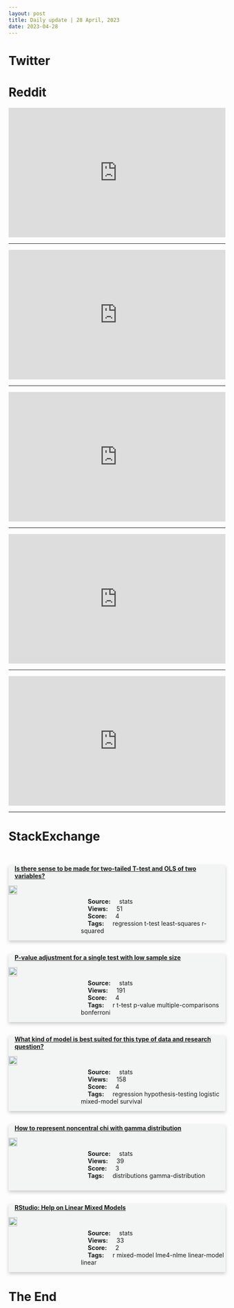 ```yaml
---
layout: post
title: Daily update | 28 April, 2023
date: 2023-04-28
---
```


<script async src="https://platform.twitter.com/widgets.js" charset="utf-8"></script>


<script src='https://storage.ko-fi.com/cdn/scripts/overlay-widget.js'></script>
<script>
  kofiWidgetOverlay.draw('themldojo', {
    'type': 'floating-chat',
    'floating-chat.donateButton.text': 'Support me',
    'floating-chat.donateButton.background-color': '#f45d22',
    'floating-chat.donateButton.text-color': '#fff'
  });
</script>

# Twitter 

<blockquote class="twitter-tweet"><a href="https://twitter.com/elonmusk/status/1651443468638605313"></a></blockquote>

<blockquote class="twitter-tweet"><a href="https://twitter.com/RGVzoomin/status/1651593674017615872"></a></blockquote>

<blockquote class="twitter-tweet"><a href="https://twitter.com/thealexbanks/status/1651560588362002433"></a></blockquote>

<blockquote class="twitter-tweet"><a href="https://twitter.com/_akhaliq/status/1651401573711347713"></a></blockquote>

<blockquote class="twitter-tweet"><a href="https://twitter.com/arankomatsuzaki/status/1651388917005029376"></a></blockquote>

<blockquote class="twitter-tweet"><a href="https://twitter.com/DeepLearningAI_/status/1651611208179482624"></a></blockquote>

<blockquote class="twitter-tweet"><a href="https://twitter.com/ylecun/status/1651449929842274309"></a></blockquote>

<blockquote class="twitter-tweet"><a href="https://twitter.com/karpathy/status/1651659606844928000"></a></blockquote>

<blockquote class="twitter-tweet"><a href="https://twitter.com/ylecun/status/1651454348038389760"></a></blockquote>

<blockquote class="twitter-tweet"><a href="https://twitter.com/stanfordnlp/status/1651606740092481536"></a></blockquote>

# Reddit 

<iframe id="reddit-embed" src="https://www.redditmedia.com/r/MachineLearning/comments/13154na/p_unpromptedcontrol_noprompt_controlnet_image?ref_source=embed&amp;ref=share&amp;embed=true" sandbox="allow-scripts allow-same-origin allow-popups" style="border: none;" height="300" width="100%" scrolling="yes"></iframe>
<hr style="width:100%;text-align:left;margin-left:0">
<iframe id="reddit-embed" src="https://www.redditmedia.com/r/MachineLearning/comments/130e31o/p_godotrwkv_standalone_prebuilt_binary?ref_source=embed&amp;ref=share&amp;embed=true" sandbox="allow-scripts allow-same-origin allow-popups" style="border: none;" height="300" width="100%" scrolling="yes"></iframe>
<hr style="width:100%;text-align:left;margin-left:0">
<iframe id="reddit-embed" src="https://www.redditmedia.com/r/datascience/comments/130fj8b/update_company_that_sent_me_their_real_datasets?ref_source=embed&amp;ref=share&amp;embed=true" sandbox="allow-scripts allow-same-origin allow-popups" style="border: none;" height="300" width="100%" scrolling="yes"></iframe>
<hr style="width:100%;text-align:left;margin-left:0">
<iframe id="reddit-embed" src="https://www.redditmedia.com/r/dataengineering/comments/130rfc2/whats_your_favorite_data_quality_horror_story?ref_source=embed&amp;ref=share&amp;embed=true" sandbox="allow-scripts allow-same-origin allow-popups" style="border: none;" height="300" width="100%" scrolling="yes"></iframe>
<hr style="width:100%;text-align:left;margin-left:0">
<iframe id="reddit-embed" src="https://www.redditmedia.com/r/datascience/comments/1311zdz/interviews_with_dick_candidates?ref_source=embed&amp;ref=share&amp;embed=true" sandbox="allow-scripts allow-same-origin allow-popups" style="border: none;" height="300" width="100%" scrolling="yes"></iframe>
<hr style="width:100%;text-align:left;margin-left:0">

<style>
.card {
box-shadow: 0 4px 8px 0 rgba(0,0,0,0.2);
transition: 0.3s;
width: 100%;
background-color: #F3F4F4;
}
p{
    margin-left:  3em;
    padding-top: 1em;
}
.part2{
    display: grid;
    grid-template-columns: 1fr 3fr;
}
h4{
    margin: 1em;
}

.card:hover {
box-shadow: 0 8px 16px 0 rgba(0,0,0,0.2);
}
b {
padding: 2px 16px;
}
</style>
  
# StackExchange 


  <br>
  <div class="card">
  <h4><a href='https://stats.stackexchange.com/questions/614294/is-there-sense-to-be-made-for-two-tailed-t-test-and-ols-of-two-variables'>Is there sense to be made for two-tailed T-test and OLS of two variables?</a></h4> 
  <div class="part2">
      <img src="https://cdn.sstatic.net/Sites/stats/Img/apple-touch-icon@2.png?v=344f57aa10cc" alt="Img missing!" style="width:40%">
      <p><b>Source:</b> stats<br><b>Views:</b> 51<br><b>Score:</b> 4<br><b>Tags:</b> <span class="badge badge-dark">regression</span> <span class="badge badge-dark">t-test</span> <span class="badge badge-dark">least-squares</span> <span class="badge badge-dark">r-squared</span></p> 
  </div>
  </div>
      
  <br>
  <div class="card">
  <h4><a href='https://stats.stackexchange.com/questions/614265/p-value-adjustment-for-a-single-test-with-low-sample-size'>P-value adjustment for a single test with low sample size</a></h4> 
  <div class="part2">
      <img src="https://cdn.sstatic.net/Sites/stats/Img/apple-touch-icon@2.png?v=344f57aa10cc" alt="Img missing!" style="width:40%">
      <p><b>Source:</b> stats<br><b>Views:</b> 191<br><b>Score:</b> 4<br><b>Tags:</b> <span class="badge badge-dark">r</span> <span class="badge badge-dark">t-test</span> <span class="badge badge-dark">p-value</span> <span class="badge badge-dark">multiple-comparisons</span> <span class="badge badge-dark">bonferroni</span></p> 
  </div>
  </div>
      
  <br>
  <div class="card">
  <h4><a href='https://stats.stackexchange.com/questions/614270/what-kind-of-model-is-best-suited-for-this-type-of-data-and-research-question'>What kind of model is best suited for this type of data and research question?</a></h4> 
  <div class="part2">
      <img src="https://cdn.sstatic.net/Sites/stats/Img/apple-touch-icon@2.png?v=344f57aa10cc" alt="Img missing!" style="width:40%">
      <p><b>Source:</b> stats<br><b>Views:</b> 158<br><b>Score:</b> 4<br><b>Tags:</b> <span class="badge badge-dark">regression</span> <span class="badge badge-dark">hypothesis-testing</span> <span class="badge badge-dark">logistic</span> <span class="badge badge-dark">mixed-model</span> <span class="badge badge-dark">survival</span></p> 
  </div>
  </div>
      
  <br>
  <div class="card">
  <h4><a href='https://stats.stackexchange.com/questions/614269/how-to-represent-noncentral-chi-with-gamma-distribution'>How to represent noncentral chi with gamma distribution</a></h4> 
  <div class="part2">
      <img src="https://cdn.sstatic.net/Sites/stats/Img/apple-touch-icon@2.png?v=344f57aa10cc" alt="Img missing!" style="width:40%">
      <p><b>Source:</b> stats<br><b>Views:</b> 39<br><b>Score:</b> 3<br><b>Tags:</b> <span class="badge badge-dark">distributions</span> <span class="badge badge-dark">gamma-distribution</span></p> 
  </div>
  </div>
      
  <br>
  <div class="card">
  <h4><a href='https://stats.stackexchange.com/questions/614278/rstudio-help-on-linear-mixed-models'>RStudio: Help on Linear Mixed Models</a></h4> 
  <div class="part2">
      <img src="https://cdn.sstatic.net/Sites/stats/Img/apple-touch-icon@2.png?v=344f57aa10cc" alt="Img missing!" style="width:40%">
      <p><b>Source:</b> stats<br><b>Views:</b> 33<br><b>Score:</b> 2<br><b>Tags:</b> <span class="badge badge-dark">r</span> <span class="badge badge-dark">mixed-model</span> <span class="badge badge-dark">lme4-nlme</span> <span class="badge badge-dark">linear-model</span> <span class="badge badge-dark">linear</span></p> 
  </div>
  </div>
      
# The End